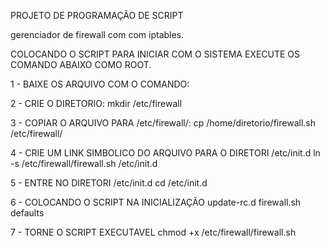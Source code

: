 PROJETO DE PROGRAMAÇÃO DE SCRIPT

gerenciador de firewall com com iptables.

COLOCANDO O SCRIPT PARA INICIAR COM O SISTEMA
EXECUTE OS COMANDO ABAIXO COMO ROOT.

1 - BAIXE OS ARQUIVO COM O COMANDO: 

2 - CRIE O DIRETORIO:
mkdir /etc/firewall

3 - COPIAR O ARQUIVO PARA /etc/firewall/: 
cp /home/diretorio/firewall.sh /etc/firewall/

4 - CRIE UM LINK SIMBOLICO DO ARQUIVO PARA O DIRETORI /etc/init.d
ln -s /etc/firewall/firewall.sh /etc/init.d

5 - ENTRE NO DIRETORI /etc/init.d
cd /etc/init.d


6 - COLOCANDO O SCRIPT NA INICIALIZAÇÃO
update-rc.d firewall.sh defaults

7 - TORNE O SCRIPT EXECUTAVEL
 chmod +x /etc/firewall/firewall.sh




